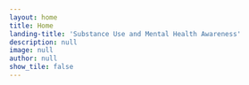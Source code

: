 ```yaml
---
layout: home
title: Home
landing-title: 'Substance Use and Mental Health Awareness'
description: null
image: null
author: null
show_tile: false
---
```


